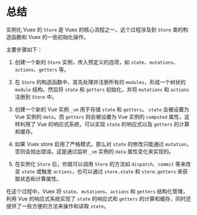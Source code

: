 # 总结

实例化 Vuex 的 `Store` 是 Vuex 的核心流程之一，这个过程涉及到 `Store` 类的构造函数和 Vuex 的一些初始化操作。

主要步骤如下：

1. 创建一个新的 `Store` 实例，传入预定义的选项，如 `state`、`mutations`、`actions`、`getters` 等。

2. 在 `Store` 的构造函数中，首先处理并注册所有的 `modules`，形成一个树状的 `module` 结构。然后将 `state` 和 `getters` 初始化，并将 `mutations` 和 `actions` 注册到 `Store` 中。

3. 创建一个新的 Vue 实例 `_vm` 用于存储 `state` 和 `getters`。 `state` 会被设置为 Vue 实例的 `data`，而 `getters` 则会被设置为 Vue 实例的 `computed` 属性，这样利用了 Vue 的响应式系统，可以实现 `state` 的响应式以及 `getters` 的计算和缓存。

4. 如果 Vuex store 启用了严格模式，那么对 `state` 的修改只能通过 `mutation`，否则会抛出错误。这是通过监听 `_vm` 实例的 `data` 属性变化来实现的。

5. 在实例化 `Store` 后，你就可以调用 `Store` 的方法如 `dispatch`、`commit` 等来改变 `state` 或触发 `actions`，也可以通过 `store.state` 和 `store.getters` 来获取状态和计算属性。

在这个过程中，Vuex 将 `state`、`mutations`、`actions` 和 `getters` 结构化管理，利用 Vue 的响应式系统实现了 `state` 的响应式和 `getters` 的计算和缓存，同时还提供了一些方便的方法来操作和读取 `state`。
